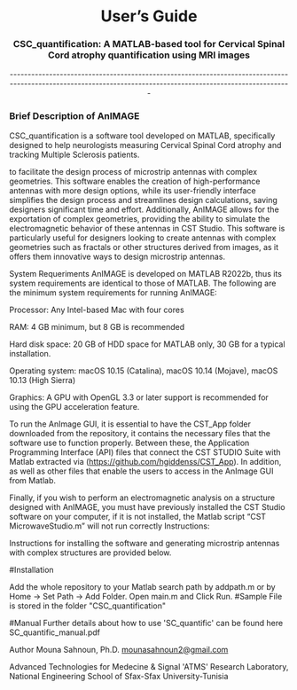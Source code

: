 <h1> <div align="center"> User’s Guide </div> </h1> 

<div align="center">  <h3> CSC_quantification: A MATLAB-based tool for Cervical Spinal Cord atrophy quantification using MRI images </h3></div>
<div align="center">  ------------------------------------------------------------------------------------------------------------------------------------------------------------- </div>

<h3> Brief Description of AnIMAGE </h3>
CSC_quantification is a software tool developed on MATLAB, specifically designed to help neurologists measuring Cervical Spinal Cord atrophy and tracking Multiple Sclerosis  patients. 


to facilitate the design process of microstrip antennas with complex geometries. This software enables the creation of high-performance antennas with more design options, while its user-friendly interface simplifies the design process and streamlines design calculations, saving designers significant time and effort. Additionally, AnIMAGE allows for the exportation of complex geometries, providing the ability to simulate the electromagnetic behavior of these antennas in CST Studio. This software is particularly useful for designers looking to create antennas with complex geometries such as fractals or other structures derived from images, as it offers them innovative ways to design microstrip antennas.

System Requeriments
AnIMAGE is developed on MATLAB R2022b, thus its system requirements are identical to those of MATLAB. The following are the minimum system requirements for running AnIMAGE:

Processor: Any Intel-based Mac with four cores

RAM: 4 GB minimum, but 8 GB is recommended

Hard disk space: 20 GB of HDD space for MATLAB only, 30 GB for a typical installation.

Operating system: macOS 10.15 (Catalina), macOS 10.14 (Mojave), macOS 10.13 (High Sierra)

Graphics: A GPU with OpenGL 3.3 or later support is recommended for using the GPU acceleration feature.

To run the AnImage GUI, it is essential to have the CST_App folder downloaded from the repository, it contains the necessary files that the software use to function properly. Between these, the Application Programming Interface (API) files that connect the CST STUDIO Suite with Matlab extracted via (https://github.com/hgiddenss/CST_App). In addition, as well as other files that enable the users to access in the AnImage GUI from Matlab.

Finally, if you wish to perform an electromagnetic analysis on a structure designed with AnIMAGE, you must have previously installed the CST Studio software on your computer, if it is not installed, the Matlab script “CST MicrowaveStudio.m” will not run correctly Instructions:

Instructions for installing the software and generating microstrip antennas with complex structures are provided below.






#Installation

Add the whole repository to your Matlab search path by addpath.m or by Home -> Set Path -> Add Folder.
Open main.m and Click Run.
#Sample File is stored in the folder "CSC_quantification"

#Manual Further details about how to use 'SC_quantific' can be found here SC_quantific_manual.pdf

Author Mouna Sahnoun, Ph.D. mounasahnoun2@gmail.com

Advanced Technologies for Medecine & Signal 'ATMS' Research Laboratory, National Engineering School of Sfax-Sfax University-Tunisia
